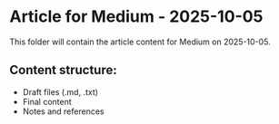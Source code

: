 # Article for Medium - 2025-10-05

This folder will contain the article content for Medium on 2025-10-05.

## Content structure:
- Draft files (.md, .txt)
- Final content
- Notes and references
